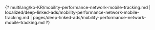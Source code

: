 {? multilang/ko-KR/mobility-performance-network-mobile-tracking.md | localized/deep-linked-ads/mobility-performance-network-mobile-tracking.md | pages/deep-linked-ads/mobility-performance-network-mobile-tracking.md ?}
